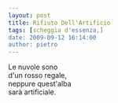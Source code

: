 ```yaml
---
layout: post
title: Rifiuto Dell'Artificio
tags: [scheggia d'essenza,]
date: 2009-09-12 16:14:00
author: pietro
---
```

Le nuvole sono<br/>d'un rosso regale,<br/>neppure quest'alba<br/>sarà artificiale.
